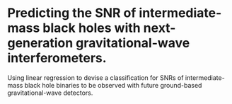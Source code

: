 # Predicting the SNR of intermediate-mass black holes with next-generation gravitational-wave interferometers.


Using linear regression to devise a classification for SNRs of intermediate-mass black hole binaries to be observed with future ground-based gravitational-wave detectors.
